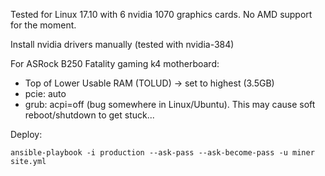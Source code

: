 Tested for Linux 17.10 with 6 nvidia 1070 graphics cards.
No AMD support for the moment.

Install nvidia drivers manually (tested with nvidia-384)

For ASRock B250 Fatality gaming k4 motherboard:
- Top of Lower Usable RAM (TOLUD) -> set to highest (3.5GB)
- pcie: auto
- grub: acpi=off (bug somewhere in Linux/Ubuntu). This may cause soft reboot/shutdown to get stuck...

Deploy:
```
ansible-playbook -i production --ask-pass --ask-become-pass -u miner site.yml
```
